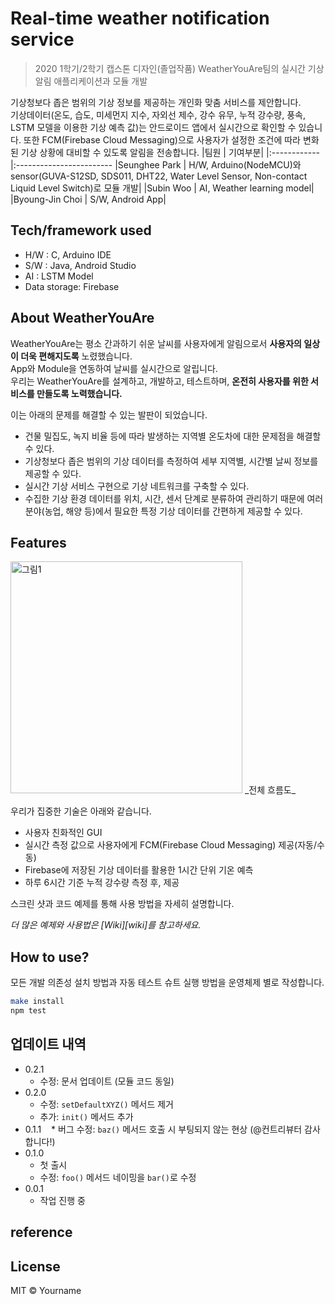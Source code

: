 # Real-time weather notification service
> 2020 1학기/2학기 캡스톤 디자인(졸업작품) WeatherYouAre팀의 실시간 기상 알림 애플리케이션과 모듈 개발

기상청보다 좁은 범위의 기상 정보를 제공하는 개인화 맞춤 서비스를 제안합니다.   
기상데이터(온도, 습도, 미세먼지 지수, 자외선 제수, 강수 유무, 누적 강수량, 풍속, LSTM 모델을 이용한 기상 예측 값)는 안드로이드 앱에서 실시간으로 확인할 수 있습니다.   또한 FCM(Firebase Cloud Messaging)으로 사용자가 설정한 조건에 따라 변화된 기상 상황에 대비할 수 있도록 알림을 전송합니다.
|팀원        |   기여부분|
|:------------|:------------------------
|Seunghee Park  |  H/W, Arduino(NodeMCU)와 sensor(GUVA-S12SD, SDS011, DHT22, Water Level Sensor, Non-contact Liquid Level Switch)로 모듈 개발|
|Subin Woo  |  AI, Weather learning model|
|Byoung-Jin Choi  |  S/W, Android App|

## Tech/framework used
- H/W : C, Arduino IDE
- S/W : Java, Android Studio
- AI : LSTM Model
- Data storage: Firebase

## About WeatherYouAre
WeatherYouAre는 평소 간과하기 쉬운 날씨를 사용자에게 알림으로서 **사용자의 일상이 더욱 편해지도록** 노렸했습니다.   
App와 Module을 연동하여 날씨를 실시간으로 알립니다.   
우리는 WeatherYouAre를 설계하고, 개발하고, 테스트하며, **온전히 사용자를 위한 서비스를 만들도록 노력했습니다.**   
   
이는 아래의 문제를 해결할 수 있는 발판이 되었습니다.   
- 건물 밀집도, 녹지 비율 등에 따라 발생하는 지역별 온도차에 대한 문제점을 해결할 수 있다.
- 기상청보다 좁은 범위의 기상 데이터를 측정하여 세부 지역별, 시간별 날씨 정보를 제공할 수 있다.
- 실시간 기상 서비스 구현으로 기상 네트워크를 구축할 수 있다.
- 수집한 기상 환경 데이터를 위치, 시간, 센서 단계로 분류하여 관리하기 때문에 여러 분야(농업, 해양 등)에서 필요한 특정 기상 데이터를 간편하게 제공할 수 있다.

## Features
<img width="371" alt="그림1" src="https://user-images.githubusercontent.com/53897151/113578887-7b05c500-965e-11eb-932e-9b730b97bec1.png">
   _전체 흐름도_

   우리가 집중한 기술은 아래와 같습니다.
- 사용자 친화적인 GUI
- 실시간 측정 값으로 사용자에게 FCM(Firebase Cloud Messaging) 제공(자동/수동)
- Firebase에 저장된 기상 데이터를 활용한 1시간 단위 기온 예측
- 하루 6시간 기준 누적 강수량 측정 후, 제공

스크린 샷과 코드 예제를 통해 사용 방법을 자세히 설명합니다.

_더 많은 예제와 사용법은 [Wiki][wiki]를 참고하세요._

## How to use?


모든 개발 의존성 설치 방법과 자동 테스트 슈트 실행 방법을 운영체제 별로 작성합니다.

```sh
make install
npm test
```

## 업데이트 내역

* 0.2.1
    * 수정: 문서 업데이트 (모듈 코드 동일)
* 0.2.0
    * 수정: `setDefaultXYZ()` 메서드 제거
    * 추가: `init()` 메서드 추가
* 0.1.1
    * 버그 수정: `baz()` 메서드 호출 시 부팅되지 않는 현상 (@컨트리뷰터 감사합니다!)
* 0.1.0
    * 첫 출시
    * 수정: `foo()` 메서드 네이밍을 `bar()`로 수정
* 0.0.1
    * 작업 진행 중

## reference

## License
MIT © Yourname

